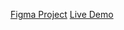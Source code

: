 <a href='https://www.figma.com/design/C4hSFT3hIHeh6Qmw2EDEQv/%D0%94%D0%BE%D0%BC-%D0%BB%D1%83%D1%87%D1%88%D0%B5%D0%B9-%D0%B5%D0%B4%D1%8B-%2B?node-id=0-1&t=Bpmvy4VTPRQT5aTh-0'>Figma Project<a/>
<a href='https://home-thebest-meals.vercel.app/'>Live Demo<a/>
